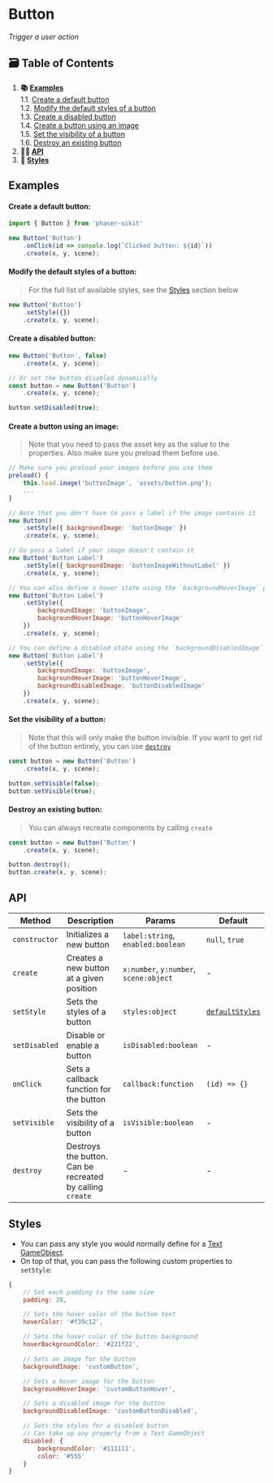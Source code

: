 # Button

*Trigger a user action*

## 🗃️ Table of Contents

1. **📚 [Examples](#examples)**  
    1.1. [Create a default button](#create-a-default-button)  
    1.2. [Modify the default styles of a button](#modify-the-default-styles-of-a-button)  
    1.3. [Create a disabled button](#create-a-disabled-button)  
    1.4. [Create a button using an image](#create-a-button-using-an-image)  
    1.5. [Set the visibility of a button](#set-the-visibility-of-a-button)  
    1.6. [Destroy an existing button](#destroy-an-existing-button)
2. **👨‍💻 [API](#api)**
3. **🎨 [Styles](#styles)**

## Examples

#### Create a default button:

```javascript
import { Button } from 'phaser-uikit'

new Button('Button')
    .onClick(id => console.log(`Clicked button: ${id}`))
    .create(x, y, scene);
```

#### Modify the default styles of a button:
> For the full list of available styles, see the [Styles](#styles) section below

```javascript
new Button('Button')
    .setStyle({})
    .create(x, y, scene);
```

#### Create a disabled button:

```javascript
new Button('Button', false)
    .create(x, y, scene);

// Or set the button disabled dynamically
const button = new Button('Button')
    .create(x, y, scene);

button.setDisabled(true);
```

#### Create a button using an image:
> Note that you need to pass the asset key as the value to the properties. Also make sure you preload them before use.

```javascript
// Make sure you preload your images before you use them
preload() {
    this.load.image('buttonImage', 'assets/button.png');
    ...
}

// Note that you don't have to pass a label if the image contains it
new Button()
    .setStyle({ backgroundImage: 'buttonImage' })
    .create(x, y, scene);

// Do pass a label if your image doesn't contain it
new Button('Button Label')
    .setStyle({ backgroundImage: 'buttonImageWithoutLabel' })
    .create(x, y, scene);

// You can also define a hover state using the `backgroundHoverImage` property
new Button('Button Label')
    .setStyle({
        backgroundImage: 'buttonImage',
        backgroundHoverImage: 'buttonHoverImage'
    })
    .create(x, y, scene);

// You can define a disabled state using the `backgroundDisabledImage` property
new Button('Button Label')
    .setStyle({
        backgroundImage: 'buttonImage',
        backgroundHoverImage: 'buttonHoverImage',
        backgroundDisabledImage: 'buttonDisabledImage'
    })
    .create(x, y, scene);
```

#### Set the visibility of a button:
> Note that this will only make the button invisible. If you want to get rid of the button entirely, you can use [`destroy`](#destroy-an-existing-button)

```javascript
const button = new Button('Button')
    .create(x, y, scene);

button.setVisible(false);
button.setVisible(true);
```

#### Destroy an existing button:
> You can always recreate components by calling `create`

```javascript
const button = new Button('Button')
    .create(x, y, scene);

button.destroy();
button.create(x, y, scene);
```

## API

| Method | Description | Params | Default | 
| ------ | ----------- | ------ | ------- |
| `constructor` | Initializes a new button | `label:string`, `enabled:boolean` | `null`, `true` |
| `create` | Creates a new button at a given position | `x:number`, `y:number`, `scene:object` | - | 
| `setStyle` | Sets the styles of a button | `styles:object` | [`defaultStyles`](#styles) |
| `setDisabled` | Disable or enable a button | `isDisabled:boolean` | - |
| `onClick` | Sets a callback function for the button | `callback:function` | `(id) => {}` |
| `setVisible` | Sets the visibility of a button | `isVisible:boolean` | - |
| `destroy` | Destroys the button. Can be recreated by calling `create` | - | - |

## Styles

- You can pass any style you would normally define for a [Text GameObject](https://rexrainbow.github.io/phaser3-rex-notes/docs/site/text/#add-text-object).
- On top of that, you can pass the following custom properties to `setStyle`:

```javascript
{   
    // Set each padding to the same size
    padding: 20,

    // Sets the hover color of the button text
    hoverColor: '#f39c12',

    // Sets the hover color of the button background
    hoverBackgroundColor: '#221f22',

    // Sets an image for the button
    backgroundImage: 'customButton',

    // Sets a hover image for the button
    backgroundHoverImage: 'customButtonHover',

    // Sets a disabled image for the button
    backgroundDisabledImage: 'customButtonDisabled',

    // Sets the styles for a disabled button
    // Can take up any property from a Text GameObject
    disabled: {
        backgroundColor: '#111111',
        color: '#555'
    }
}
```
